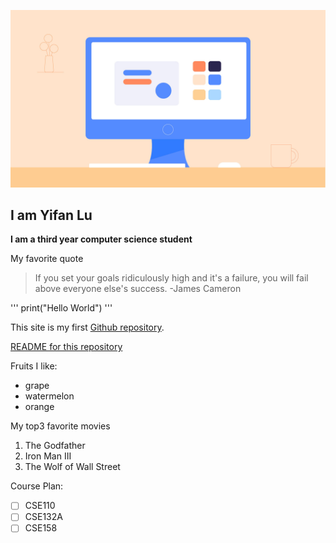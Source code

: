 ![This is an image](/whatisacomputer_desktop_computers.jpg)

## I am Yifan Lu
**I am a third year computer science student**

My favorite quote
>If you set your goals ridiculously high and it's a failure, you will fail above everyone else's success. -James Cameron

'''
print("Hello World")
'''

This site is my first [Github repository](https://github.com/FAN-666666/pages/).

[README for this repository](README.md)

Fruits I like:
- grape
- watermelon
- orange

My top3 favorite movies
1. The Godfather
2. Iron Man III
3. The Wolf of Wall Street

Course Plan:
- [ ] CSE110
- [ ] CSE132A
- [ ] CSE158
